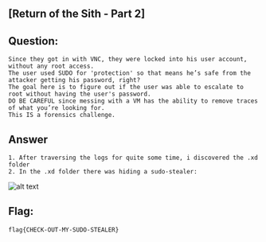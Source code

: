 [Return of the Sith - Part 2]
---
Question:
---
	Since they got in with VNC, they were locked into his user account, without any root access.
	The user used SUDO for 'protection' so that means he’s safe from the attacker getting his password, right?
	The goal here is to figure out if the user was able to escalate to root without having the user's password.
	DO BE CAREFUL since messing with a VM has the ability to remove traces of what you’re looking for.
	This IS a forensics challenge.

Answer
---
	1. After traversing the logs for quite some time, i discovered the .xd folder
	2. In the .xd folder there was hiding a sudo-stealer:

![alt text](https://i.imgur.com/H3Wn9qj.png)

Flag:
---
	flag{CHECK-OUT-MY-SUDO-STEALER}
